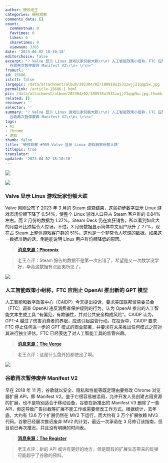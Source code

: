 ```yaml
---
author: 硬核老王
categories: 硬核观察
comments_data: []
count:
  commentnum: 0
  favtimes: 0
  likes: 0
  sharetimes: 0
  viewnum: 3385
date: '2023-04-02 18:10:18'
editorchoice: false
excerpt: "? Valve 显示 Linux 游戏玩家份额大跌\r\n? 人工智能政策小组称，FTC 应阻止 OpenAI 推出新的 GPT 模型\r\n?
  谷歌再次暂停废弃 Manifest V2\r\n» \r\n»"
fromurl: ''
id: 15686
islctt: false
largepic: /data/attachment/album/202304/02/180918u1531zwjj21qqp5w.jpg
permalink: /article-15686-1.html
pic: /data/attachment/album/202304/02/180918u1531zwjj21qqp5w.jpg.thumb.jpg
related: []
reviewer: ''
selector: ''
summary: "? Valve 显示 Linux 游戏玩家份额大跌\r\n? 人工智能政策小组称，FTC 应阻止 OpenAI 推出新的 GPT 模型\r\n?
  谷歌再次暂停废弃 Manifest V2\r\n» \r\n»"
tags:
- AI
- Chrome
- 游戏
thumb: false
title: '硬核观察 #959 Valve 显示 Linux 游戏玩家份额大跌'
titlepic: true
translator: ''
updated: '2023-04-02 18:10:18'
---
```


![](/data/attachment/album/202304/02/180918u1531zwjj21qqp5w.jpg)


![](/data/attachment/album/202304/02/180929iojjgp8kp99azg9a.jpg)


### Valve 显示 Linux 游戏玩家份额大跌


Valve 刚刚公布了 2023 年 3 月的 Steam 调查结果，这些初步数字显示 Linux 游戏市场份额下降了 0.54%，使整个 Linux 游戏人口只占 Steam 客户群的 0.84% 左右。而 2 月份的数据为 1.27%。Steam Deck 仍在疯狂销售，所以看到如此大的月度环比跌幅令人惊讶。不过，3 月份数据显示简体中文用户跃升了 27%，现在占 Steam 上整体游戏客户群的 51%。这也是一个非常令人吃惊的数据。如果这一数据准确的话，倒是能说明 Linux 用户群份额降低的原因。



> 
> **[消息来源：Phoronix](https://www.phoronix.com/news/Steam-Linux-March-2023)**
> 
> 
> 



> 
> 老王点评：Steam 报告的数据不是第一次出错了，希望是又一次数学没学好，毕竟这数据有点匪夷所思了。
> 
> 
> 


![](/data/attachment/album/202304/02/180939kvqvhs3tw4weptxx.jpg)


### 人工智能政策小组称，FTC 应阻止 OpenAI 推出新的 GPT 模型


人工智能和数字政策中心（CAIDP）今天提出投诉，要求美国联邦贸易委员会（FTC）调查 OpenAI 违反消费者保护规则的行为，认为 OpenAI 推出的人工智能文本生成工具 “有偏见，有欺骗性，并对公共安全构成风险”。CAIDP 认为，GPT-4 越过了伤害消费者的界限，应该引起监管行动。在投诉中，CAIDP 要求 FTC 停止任何进一步的 GPT 模式的商业部署，并要求在未来推出任何模式之前对其进行独立评估。FTC 已经表达了对人工智能工具的监管兴趣。



> 
> **[消息来源：The Verge](https://www.theverge.com/2023/3/30/23662101/ftc-openai-investigation-request-caidp-gpt-text-generation-bias)**
> 
> 
> 



> 
> 老王点评：这是什么盘外招都使出了啊。
> 
> 
> 


![](/data/attachment/album/202304/02/180948z85rr7bezbc5mkfv.jpg)


### 谷歌再次暂停废弃 Manifest V2


早在 2018 年 11 月，谷歌就以安全、隐私和性能等既定理由要修改 Chrome 浏览器扩展 API，即 Manifest V2。鉴于它很容易被滥用，允许开发人员创建占用资源的扩展，也不是特别适合于移动设备，谷歌在新推出的 Manifest V3 删除了一些 API，但这导致广告拦截等扩展不能工作或需要修改工作方式。根据统计，去年底，大约有 13.6 万个扩展仍然在 MV2 下运行，而大约有 3 万个扩展依赖 MV3 代码。谷歌已经屡次推迟废弃 MV2 的计划，最近一次承诺在 3 月修订该指南，但目前已再次推迟，并且没有明确的时间表。



> 
> **[消息来源：The Register](https://www.theregister.com/2023/04/01/google_mv2_chrome_extensions/)**
> 
> 
> 



> 
> 老王点评：新的 API 或许有更好的地方，但是既有的扩展生态带来的反弹可能超乎了谷歌的预料。
> 
> 
>